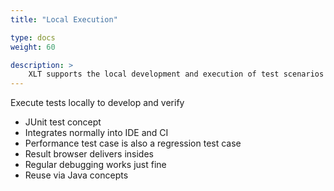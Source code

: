 ```yaml
---
title: "Local Execution"

type: docs
weight: 60

description: >
    XLT supports the local development and execution of test scenarios for faster development and debugging.
---
```


Execute tests locally to develop and verify

- JUnit test concept
- Integrates normally into IDE and CI
- Performance test case is also a regression test case
- Result browser delivers insides
- Regular debugging works just fine
- Reuse via Java concepts